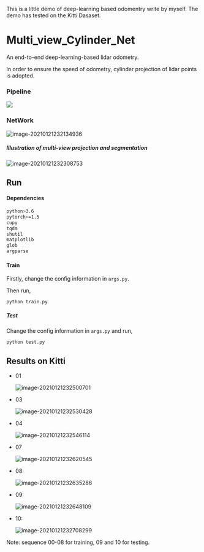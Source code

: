 This is a little demo of deep-learning based odomentry write by myself.
The demo has tested on the Kitti Dasaset.

# Multi_view_Cylinder_Net

An end-to-end deep-learning-based lidar odometry.

In order to ensure the speed of odometry, cylinder projection of  lidar points is adopted. 

### Pipeline

![](https://github.com/phy12321/Multi_view_Cylinder_Net/blob/main/img/image-20210121232112102.png)

### NetWork

![image-20210121232134936](https://github.com/phy12321/Multi_view_Cylinder_Net/blob/main/img/image-20210121232134936.png)

##### Illustration of multi-view projection and segmentation

![image-20210121232308753](https://github.com/phy12321/Multi_view_Cylinder_Net/blob/main/img/image-20210121232308753.png)

## Run

#### Dependencies

```bash
python>3.6
pytorch>=1.5
cupy
tqdm
shutil
matplotlib
glob
argparse
```

#### Train

Firstly, change the config information in `args.py`.

Then run, 

`python train.py`

##### Test

Change the config information in `args.py` and run,

`python test.py`




## Results on Kitti

* 01

  ![image-20210121232500701](https://github.com/phy12321/Multi_view_Cylinder_Net/blob/main/img/image-20210121232500701.png)

* 03

  ![image-20210121232530428](https://github.com/phy12321/Multi_view_Cylinder_Net/blob/main/img/image-20210121232530428.png)

* 04

  ![image-20210121232546114](https://github.com/phy12321/Multi_view_Cylinder_Net/blob/main/img/image-20210121232546114.png)

* 07

  ![image-20210121232620545](https://github.com/phy12321/Multi_view_Cylinder_Net/blob/main/img/image-20210121232620545.png)

* 08:

  ![image-20210121232635286](https://github.com/phy12321/Multi_view_Cylinder_Net/blob/main/img/image-20210121232635286.png)

* 09:

  ![image-20210121232648109](https://github.com/phy12321/Multi_view_Cylinder_Net/blob/main/img/image-20210121232648109.png)

* 10:

  ![image-20210121232708299](https://github.com/phy12321/Multi_view_Cylinder_Net/blob/main/img/image-20210121232708299.png)

Note: sequence 00-08 for training, 09 and 10 for testing.

 
